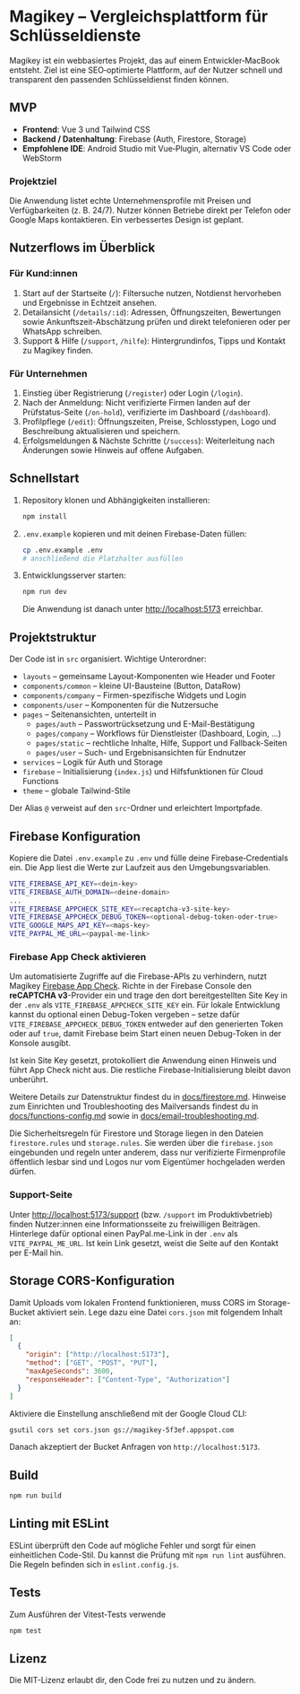 # Magikey – Vergleichsplattform für Schlüsseldienste

Magikey ist ein webbasiertes Projekt, das auf einem Entwickler‑MacBook entsteht. Ziel ist eine SEO‑optimierte Plattform, auf der Nutzer schnell und transparent den passenden Schlüsseldienst finden können.

## MVP

- **Frontend**: Vue&nbsp;3 und Tailwind CSS
- **Backend / Datenhaltung**: Firebase (Auth, Firestore, Storage)
- **Empfohlene IDE**: Android Studio mit Vue‑Plugin, alternativ VS Code oder WebStorm

### Projektziel

Die Anwendung listet echte Unternehmensprofile mit Preisen und Verfügbarkeiten (z.&nbsp;B. 24/7). Nutzer können Betriebe direkt per Telefon oder ‎Google Maps kontaktieren. Ein verbessertes Design ist geplant.

## Nutzerflows im Überblick

### Für Kund:innen

1. Start auf der Startseite (`/`): Filtersuche nutzen, Notdienst hervorheben und Ergebnisse in Echtzeit ansehen.
2. Detailansicht (`/details/:id`): Adressen, Öffnungszeiten, Bewertungen sowie Ankunftszeit-Abschätzung prüfen und direkt
   telefonieren oder per WhatsApp schreiben.
3. Support & Hilfe (`/support`, `/hilfe`): Hintergrundinfos, Tipps und Kontakt zu Magikey finden.

### Für Unternehmen

1. Einstieg über Registrierung (`/register`) oder Login (`/login`).
2. Nach der Anmeldung: Nicht verifizierte Firmen landen auf der Prüfstatus-Seite (`/on-hold`), verifizierte im Dashboard (`/dashboard`).
3. Profilpflege (`/edit`): Öffnungszeiten, Preise, Schlosstypen, Logo und Beschreibung aktualisieren und speichern.
4. Erfolgsmeldungen & Nächste Schritte (`/success`): Weiterleitung nach Änderungen sowie Hinweis auf offene Aufgaben.

## Schnellstart

1. Repository klonen und Abhängigkeiten installieren:

   ```bash
   npm install
   ```

2. `.env.example` kopieren und mit deinen Firebase-Daten füllen:

   ```bash
   cp .env.example .env
   # anschließend die Platzhalter ausfüllen
   ```

3. Entwicklungsserver starten:

   ```bash
   npm run dev
   ```

   Die Anwendung ist danach unter <http://localhost:5173> erreichbar.

## Projektstruktur

Der Code ist in `src` organisiert. Wichtige Unterordner:

- `layouts` – gemeinsame Layout-Komponenten wie Header und Footer
- `components/common` – kleine UI-Bausteine (Button, DataRow)
- `components/company` – Firmen-spezifische Widgets und Login
- `components/user` – Komponenten für die Nutzersuche
- `pages` – Seitenansichten, unterteilt in
  - `pages/auth` – Passwortrücksetzung und E-Mail-Bestätigung
  - `pages/company` – Workflows für Dienstleister (Dashboard, Login, …)
  - `pages/static` – rechtliche Inhalte, Hilfe, Support und Fallback-Seiten
  - `pages/user` – Such- und Ergebnisansichten für Endnutzer
- `services` – Logik für Auth und Storage
- `firebase` – Initialisierung (`index.js`) und Hilfsfunktionen für Cloud Functions
- `theme` – globale Tailwind-Stile

Der Alias `@` verweist auf den `src`-Ordner und erleichtert Importpfade.

## Firebase Konfiguration

Kopiere die Datei `.env.example` zu `.env` und fülle deine Firebase‑Credentials ein. Die App liest die Werte zur Laufzeit aus den Umgebungsvariablen.

```bash
VITE_FIREBASE_API_KEY=<dein-key>
VITE_FIREBASE_AUTH_DOMAIN=<deine-domain>
...
VITE_FIREBASE_APPCHECK_SITE_KEY=<recaptcha-v3-site-key>
VITE_FIREBASE_APPCHECK_DEBUG_TOKEN=<optional-debug-token-oder-true>
VITE_GOOGLE_MAPS_API_KEY=<maps-key>
VITE_PAYPAL_ME_URL=<paypal-me-link>
```

### Firebase App Check aktivieren

Um automatisierte Zugriffe auf die Firebase-APIs zu verhindern, nutzt Magikey
[Firebase App Check](https://firebase.google.com/docs/app-check). Richte in der
Firebase Console den **reCAPTCHA v3**-Provider ein und trage den dort
bereitgestellten Site Key in der `.env` als `VITE_FIREBASE_APPCHECK_SITE_KEY`
ein. Für lokale Entwicklung kannst du optional einen Debug-Token vergeben –
setze dafür `VITE_FIREBASE_APPCHECK_DEBUG_TOKEN` entweder auf den generierten
Token oder auf `true`, damit Firebase beim Start einen neuen Debug-Token in der
Konsole ausgibt.

Ist kein Site Key gesetzt, protokolliert die Anwendung einen Hinweis und führt
App Check nicht aus. Die restliche Firebase-Initialisierung bleibt davon
unberührt.

Weitere Details zur Datenstruktur findest du in [docs/firestore.md](docs/firestore.md).
Hinweise zum Einrichten und Troubleshooting des Mailversands findest du in
[docs/functions-config.md](docs/functions-config.md) sowie in
[docs/email-troubleshooting.md](docs/email-troubleshooting.md).

Die Sicherheitsregeln für Firestore und Storage liegen in den Dateien
`firestore.rules` und `storage.rules`. Sie werden über die
`firebase.json` eingebunden und regeln unter anderem, dass nur
verifizierte Firmenprofile öffentlich lesbar sind und Logos nur vom
Eigentümer hochgeladen werden dürfen.

### Support-Seite

Unter <http://localhost:5173/support> (bzw. `/support` im Produktivbetrieb) finden Nutzer:innen eine Informationsseite zu freiwilligen Beiträgen.
Hinterlege dafür optional einen PayPal.me-Link in der `.env` als `VITE_PAYPAL_ME_URL`.
Ist kein Link gesetzt, weist die Seite auf den Kontakt per E-Mail hin.

## Storage CORS-Konfiguration

Damit Uploads vom lokalen Frontend funktionieren, muss CORS im
Storage-Bucket aktiviert sein. Lege dazu eine Datei `cors.json` mit
folgendem Inhalt an:

```json
[
  {
    "origin": ["http://localhost:5173"],
    "method": ["GET", "POST", "PUT"],
    "maxAgeSeconds": 3600,
    "responseHeader": ["Content-Type", "Authorization"]
  }
]
```

Aktiviere die Einstellung anschließend mit der Google Cloud CLI:

```bash
gsutil cors set cors.json gs://magikey-5f3ef.appspot.com
```

Danach akzeptiert der Bucket Anfragen von `http://localhost:5173`.

## Build

```bash
npm run build
```

## Linting mit ESLint

ESLint überprüft den Code auf mögliche Fehler und sorgt für einen einheitlichen
Code-Stil. Du kannst die Prüfung mit `npm run lint` ausführen. Die Regeln
befinden sich in `eslint.config.js`.

## Tests

Zum Ausführen der Vitest-Tests verwende

```bash
npm test
```

## Lizenz

Die MIT-Lizenz erlaubt dir, den Code frei zu nutzen und zu ändern.
